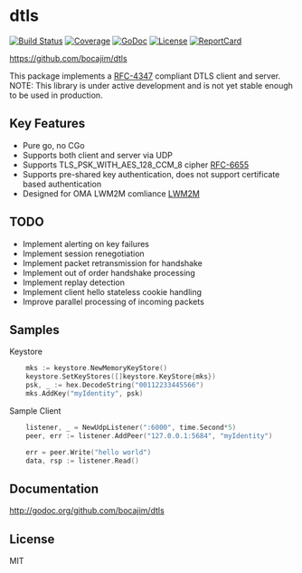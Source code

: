 dtls
======

[![Build Status](https://travis-ci.org/bocajim/dtls.svg?branch=master)](https://travis-ci.org/bocajim/dtls)
[![Coverage](http://gocover.io/_badge/github.com/bocajim/dtls)](http://gocover.io/github.com/bocajim/dtls)
[![GoDoc](https://godoc.org/github.com/bocajim/dtls?status.png)](http://godoc.org/github.com/bocajim/dtls)
[![License](https://img.shields.io/npm/l/express.svg)](http://opensource.org/licenses/MIT)
[![ReportCard](http://goreportcard.com/badge/github.com/nats-io/gnatsd)](http://goreportcard.com/report/nats-io/gnatsd)

https://github.com/bocajim/dtls

This package implements a [RFC-4347](https://tools.ietf.org/html/rfc4347) compliant DTLS client and server.  NOTE: This library is under active development and is not yet stable enough to be used in production.

Key Features
------------
* Pure go, no CGo
* Supports both client and server via UDP
* Supports TLS_PSK_WITH_AES_128_CCM_8 cipher [RFC-6655](https://tools.ietf.org/html/rfc6655)
* Supports pre-shared key authentication, does not support certificate based authentication
* Designed for OMA LWM2M comliance [LWM2M](http://technical.openmobilealliance.org/Technical/technical-information/release-program/current-releases/oma-lightweightm2m-v1-0)

TODO
----
* Implement alerting on key failures
* Implement session renegotiation
* Implement packet retransmission for handshake
* Implement out of order handshake processing
* Implement replay detection
* Implement client hello stateless cookie handling
* Improve parallel processing of incoming packets

Samples
-------
Keystore
```go
	mks := keystore.NewMemoryKeyStore()
	keystore.SetKeyStores([]keystore.KeyStore{mks})
	psk, _ := hex.DecodeString("00112233445566")
	mks.AddKey("myIdentity", psk)
```

Sample Client
```go
	listener, _ = NewUdpListener(":6000", time.Second*5)
	peer, err := listener.AddPeer("127.0.0.1:5684", "myIdentity")

	err = peer.Write("hello world")
	data, rsp := listener.Read()
```

Documentation
-------------

http://godoc.org/github.com/bocajim/dtls


License
-------

MIT


